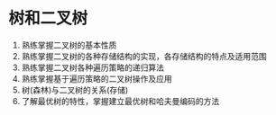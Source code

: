 # 树和二叉树

1. 熟练掌握二叉树的基本性质
2. 熟练掌握二叉树的各种存储结构的实现，各存储结构的特点及适用范围
3. 熟练掌握二叉树各种遍历策略的递归算法
4. 熟练掌握基于遍历策略的二叉树操作及应用
5. 树(森林)与二叉树的关系(存储)
6. 了解最优树的特性，掌握建立最优树和哈夫曼编码的方法